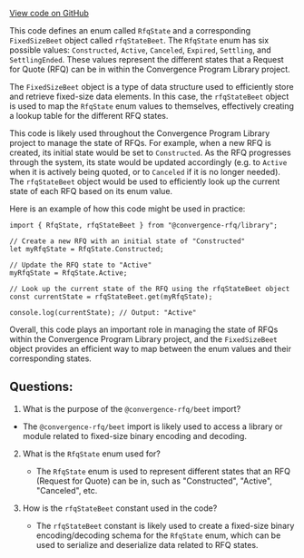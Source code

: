 [View code on GitHub](https://github.com/convergence-rfq/convergence-program-library/rfq/js/generated/types/RfqState.d.ts)

This code defines an enum called `RfqState` and a corresponding `FixedSizeBeet` object called `rfqStateBeet`. The `RfqState` enum has six possible values: `Constructed`, `Active`, `Canceled`, `Expired`, `Settling`, and `SettlingEnded`. These values represent the different states that a Request for Quote (RFQ) can be in within the Convergence Program Library project.

The `FixedSizeBeet` object is a type of data structure used to efficiently store and retrieve fixed-size data elements. In this case, the `rfqStateBeet` object is used to map the `RfqState` enum values to themselves, effectively creating a lookup table for the different RFQ states.

This code is likely used throughout the Convergence Program Library project to manage the state of RFQs. For example, when a new RFQ is created, its initial state would be set to `Constructed`. As the RFQ progresses through the system, its state would be updated accordingly (e.g. to `Active` when it is actively being quoted, or to `Canceled` if it is no longer needed). The `rfqStateBeet` object would be used to efficiently look up the current state of each RFQ based on its enum value.

Here is an example of how this code might be used in practice:

```
import { RfqState, rfqStateBeet } from "@convergence-rfq/library";

// Create a new RFQ with an initial state of "Constructed"
let myRfqState = RfqState.Constructed;

// Update the RFQ state to "Active"
myRfqState = RfqState.Active;

// Look up the current state of the RFQ using the rfqStateBeet object
const currentState = rfqStateBeet.get(myRfqState);

console.log(currentState); // Output: "Active"
```

Overall, this code plays an important role in managing the state of RFQs within the Convergence Program Library project, and the `FixedSizeBeet` object provides an efficient way to map between the enum values and their corresponding states.
## Questions: 
 1. What is the purpose of the `@convergence-rfq/beet` import?
   - The `@convergence-rfq/beet` import is likely used to access a library or module related to fixed-size binary encoding and decoding.

2. What is the `RfqState` enum used for?
   - The `RfqState` enum is used to represent different states that an RFQ (Request for Quote) can be in, such as "Constructed", "Active", "Canceled", etc.

3. How is the `rfqStateBeet` constant used in the code?
   - The `rfqStateBeet` constant is likely used to create a fixed-size binary encoding/decoding schema for the `RfqState` enum, which can be used to serialize and deserialize data related to RFQ states.